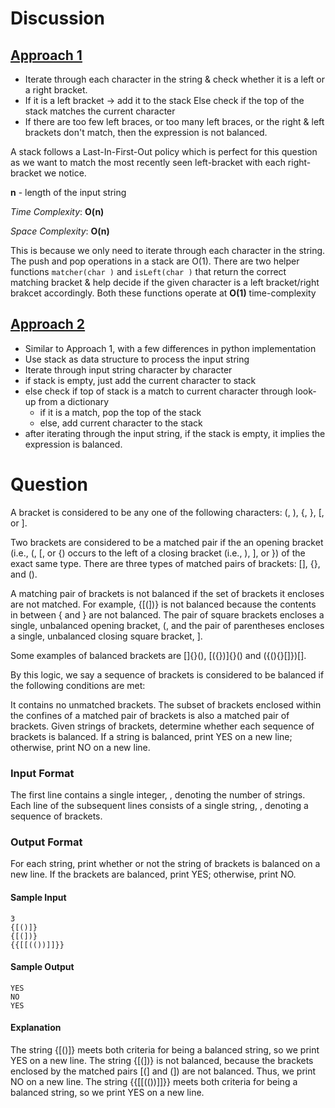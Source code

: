 # Discussion

## [Approach 1](https://github.com/div1090/codemonkeys/blob/master/Cracking%20the%20Coding%20Interview%20Challenges/Stacks-%20Balanced%20Brackets/soln.cpp)

* Iterate through each character in the string & check whether it is a left or a right bracket.
* If it is a left bracket -> add it to the stack
  Else check if the top of the stack matches the current character
* If there are too few left braces, or too many left braces, or the right & left brackets don't match, then the expression is not balanced.

A stack follows a Last-In-First-Out policy which is perfect for this question as we want to match the most recently seen left-bracket with each right-bracket we notice.


**n** - length of the input string

*Time Complexity*: **O(n)**

*Space Complexity*: **O(n)**

This is because we only need to iterate through each character in the string. The push and pop operations in a stack are O(1).
There are two helper functions `matcher(char )` and `isLeft(char )` that return the correct matching bracket & help decide if the given character is a left bracket/right brakcet accordingly. Both these functions operate at **O(1)** time-complexity

## [Approach 2](https://github.com/div1090/codemonkeys/blob/master/Cracking%20the%20Coding%20Interview%20Challenges/Stacks-%20Balanced%20Brackets/soln.py)

* Similar to Approach 1, with a few differences in python implementation
* Use stack as data structure to process the input string
* Iterate through input string character by character
* if stack is empty, just add the current character to stack
* else check if top of stack is a match to current character through look-up from a dictionary
    - if it is a match, pop the top of the stack
    - else, add current character to the stack
* after iterating through the input string, if the stack is empty, it implies the expression is balanced. 

# Question

A bracket is considered to be any one of the following characters: (, ), {, }, [, or ].

Two brackets are considered to be a matched pair if the an opening bracket (i.e., (, [, or {) occurs to the left of a closing bracket (i.e., ), ], or }) of the exact same type. There are three types of matched pairs of brackets: [], {}, and ().

A matching pair of brackets is not balanced if the set of brackets it encloses are not matched. For example, {[(])} is not balanced because the contents in between { and } are not balanced. The pair of square brackets encloses a single, unbalanced opening bracket, (, and the pair of parentheses encloses a single, unbalanced closing square bracket, ].

Some examples of balanced brackets are []{}(), [({})]{}() and ({(){}[]})[].

By this logic, we say a sequence of brackets is considered to be balanced if the following conditions are met:

It contains no unmatched brackets.
The subset of brackets enclosed within the confines of a matched pair of brackets is also a matched pair of brackets.
Given  strings of brackets, determine whether each sequence of brackets is balanced. If a string is balanced, print YES on a new line; otherwise, print NO on a new line.

### Input Format

The first line contains a single integer, , denoting the number of strings.
Each line  of the  subsequent lines consists of a single string, , denoting a sequence of brackets.

### Output Format

For each string, print whether or not the string of brackets is balanced on a new line. If the brackets are balanced, print YES; otherwise, print NO.

#### Sample Input
```
3
{[()]}
{[(])}
{{[[(())]]}}
```
#### Sample Output
```
YES
NO
YES
```

#### Explanation

The string {[()]} meets both criteria for being a balanced string, so we print YES on a new line.
The string {[(])} is not balanced, because the brackets enclosed by the matched pairs [(] and (]) are not balanced. Thus, we print NO on a new line.
The string {{[[(())]]}} meets both criteria for being a balanced string, so we print YES on a new line.
